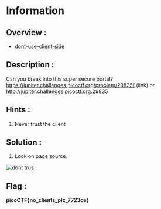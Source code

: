 # Information

## Overview :

* dont-use-client-side

## Description :

Can you break into this super secure portal? https://jupiter.challenges.picoctf.org/problem/29835/ (link) or http://jupiter.challenges.picoctf.org:29835

## Hints :

1. Never trust the client

## Solution :

1. Look on page source.
   
![dont trus](https://github.com/user-attachments/assets/ac04dfd1-0884-4633-a2be-a79cdf8f422a)


## Flag : 

**picoCTF{no_clients_plz_7723ce}**
